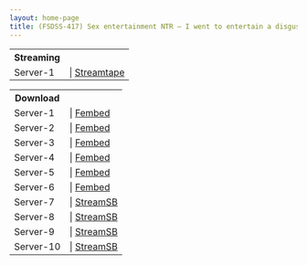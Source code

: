 ```yaml
---
layout: home-page
title: (FSDSS-417) Sex entertainment NTR – I went to entertain a disgusting old client, but he let me leave even though it was my birthday… Natsu Igarashi
---
```


<table><tbody>
<tr>
<th>Streaming</th>
</tr>
<tr>
<td>Server-1</td>
<td>| <a href="https://streamtape.com/e/yG8ozW6r1RcwMd/FSDSS-417.mp4" target="_blank">Streamtape</a></td>
</tr>
<tr>
</tbody></table>

<table><tbody>
<tr>
<th>Download</th>
</tr>
<tr>
<td>Server-1</td>
<td>| <a href="https://watchjavnow.xyz/f/x8j2gt5lp2gexz4" target="_blank">Fembed</a></td>
</tr>
<tr>
<td>Server-2</td>
<td>| <a href="https://mycloudzz.com/f/qxgelueqnrg8k6m" target="_blank">Fembed</a></td>
</tr>
<tr>
<td>Server-3</td>
<td>| <a href="https://mycloudzz.com/f/6j7edc0lkyw364g" target="_blank">Fembed</a></td>
</tr>
<tr>
<td>Server-4</td>
<td>| <a href="https://mycloudzz.com/f/1jyqzcjwrl3wwqw" target="_blank">Fembed</a></td>
</tr>
<tr>
<td>Server-5</td>
<td>| <a href="https://cloudrls.com/f/d625qcx1lze4dk6" target="_blank">Fembed</a></td>
</tr>
<tr>
<td>Server-6</td>
<td>| <a href="https://javhdfree.icu/f/58l21fdpzrepnwd" target="_blank">Fembed</a></td>
</tr>
<tr>
<td>Server-7</td>
<td>| <a href="https://sbspeed.com/d/u584szfc5oyr.html" target="_blank">StreamSB</a></td>
</tr>
<tr>
<td>Server-8</td>
<td>| <a href="https://javside.com/d/uii2n34115fh.html" target="_blank">StreamSB</a></td>
</tr>
<tr>
<td>Server-9</td>
<td>| <a href="https://streamsb.net/d/985q7kuegddl.html" target="_blank">StreamSB</a></td>
</tr>
<tr>
<td>Server-10</td>
<td>| <a href="https://sbspeed.com/d/sa30p4utul7i.html" target="_blank">StreamSB</a></td>
</tr>
</tbody></table>
